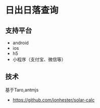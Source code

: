 # 日出日落查询
## 支持平台
- android
- ios
- h5
- 小程序（支付宝、微信等）
## 技术
基于Taro,antmjs
- https://github.com/jonhester/solar-calc
